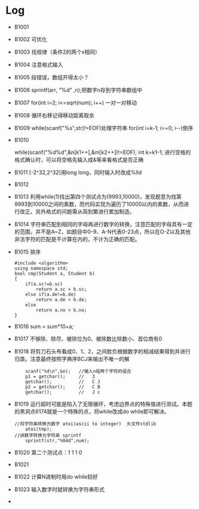 # Log

- B1001   

- B1002   可优化

- B1003   找规律（条件2的两个x相同）

- B1004   注意格式输入

- B1005   段错误，数组开得太小？

- B1006   sprintf(arr, "%d" ,n);把数字n存到字符串数组中

- B1007   for(int i=2; i<=sqrt(num); i++) 一对一对移动

- B1008   循环右移记得移动距离取余

- B1009   while(scanf("%s",str)!=EOF)处理字符串   for(int i=k-1; i>=0; i--)倒序

- B1010  

    while(scanf("%d%d",&n[k1++],&m[k2++])!=EOF);
    	 int k=k1-1;
    	 进行空格的格式确认时，可以将空格先输入成&等来看格式是否正确

- B1011   [-2^32,2^32]用long long，同时输入时改成%lld

- B1012   

- B1013   利用while(1)找出第四个测试点为(9993,10000)，发现题意为找第9993到10000之间的素数，而代码实现为遍历了10000以内的素数，从而进行改正。另外格式的问题需从简到繁进行累加制造。

- B1014   字符串匹配到相同的字母再进行数字的转换，注意匹配的字母具有一定的范围，并不是A~Z，如题目中0-9、A-N代表0-23点，所以在O-Z以及其他非法字符的匹配是不计算在内的，不计为正确的匹配。

- B1015   排序

    ```
    #include <algorithm>
    using namespace std;
    bool cmp(Student a, Student b)
    {
    	if(a.sc!=b.sc)
    		return a.sc > b.sc;
    	else if(a.de!=b.de)
    		return a.de > b.de;
    	else
    		return a.no < b.no;
    }
    ```

- B1016   sum = sum*10+a;

- B1017   不够除、除尽、被除位为0、被除数比除数小、首位商有0

- B1018   将剪刀石头布看成0、1、2，之间胜负根据数字的相减结果得到并进行归类。注意最终按照字典序BCJ来输出不唯一的解

    ```
    	scanf("%d\n",&n);   //输入n组两个字符的组合
    	p1 = getchar();     //   3
    	getchar();          //   C J
        p2 = getchar();     //   C B
    	getchar();          //   J c
    ```

- B1019   运行超时可能是陷入了无限循环，考虑边界点的特殊值进行测试。本题的黑洞点6174就是一个特殊的点，将while改成do while即可解决。

    ```
    //将字符串转换为数字 atoi(ascii to integer)  头文件stdlib
    	atoi(tmp);
    //讲数字转换为字符串 sprintf
    	sprintf(str,"%04d",num);
    ```

- B1020  第二个测试点：1 1 1 0

- B1021

- B1022   计算N进制时用do while较好

- B1023   输入数字时就转换为字符串形式

- ​


